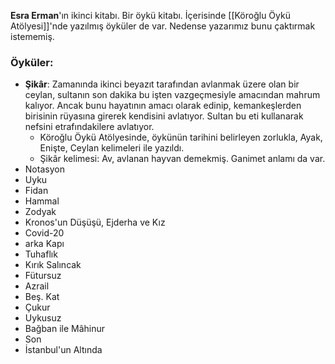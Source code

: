 **Esra Erman**'ın ikinci kitabı. Bir öykü kitabı.
İçerisinde [[Köroğlu Öykü Atölyesi]]'nde yazılmış öyküler de var. Nedense yazarımız bunu çaktırmak istememiş.

### Öyküler:
- **Şikâr**: Zamanında ikinci beyazıt tarafından avlanmak üzere olan bir ceylan, sultanın son dakika bu işten vazgeçmesiyle amacından mahrum kalıyor. Ancak bunu hayatının amacı olarak edinip, kemankeşlerden birisinin rüyasına girerek kendisini avlatıyor. Sultan bu eti kullanarak nefsini etrafındakilere avlatıyor. 
	- Köroğlu Öykü Atölyesinde, öykünün tarihini belirleyen zorlukla, Ayak, Enişte, Ceylan kelimeleri ile yazıldı.
	- Şikâr kelimesi: Av, avlanan hayvan demekmiş. Ganimet anlamı da var.
- Notasyon
- Uyku
- Fidan
- Hammal
- Zodyak
- Kronos'un Düşüşü, Ejderha ve Kız
- Covid-20
- arka Kapı
- Tuhaflık
- Kırık Salıncak
- Fütursuz
- Azrail
- Beş. Kat
- Çukur
- Uykusuz
- Bağban ile Mâhinur
- Son
- İstanbul'un Altında